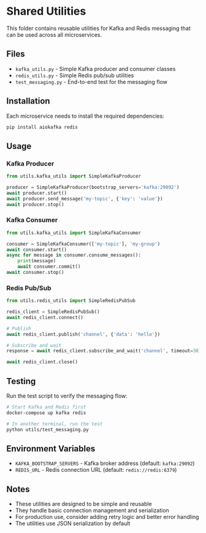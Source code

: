 # Shared Utilities

This folder contains reusable utilities for Kafka and Redis messaging that can be used across all microservices.

## Files

- `kafka_utils.py` - Simple Kafka producer and consumer classes
- `redis_utils.py` - Simple Redis pub/sub utilities
- `test_messaging.py` - End-to-end test for the messaging flow

## Installation

Each microservice needs to install the required dependencies:

```bash
pip install aiokafka redis
```

## Usage

### Kafka Producer

```python
from utils.kafka_utils import SimpleKafkaProducer

producer = SimpleKafkaProducer(bootstrap_servers='kafka:29092')
await producer.start()
await producer.send_message('my-topic', {'key': 'value'})
await producer.stop()
```

### Kafka Consumer

```python
from utils.kafka_utils import SimpleKafkaConsumer

consumer = SimpleKafkaConsumer(['my-topic'], 'my-group')
await consumer.start()
async for message in consumer.consume_messages():
    print(message)
    await consumer.commit()
await consumer.stop()
```

### Redis Pub/Sub

```python
from utils.redis_utils import SimpleRedisPubSub

redis_client = SimpleRedisPubSub()
await redis_client.connect()

# Publish
await redis_client.publish('channel', {'data': 'hello'})

# Subscribe and wait
response = await redis_client.subscribe_and_wait('channel', timeout=30)

await redis_client.close()
```

## Testing

Run the test script to verify the messaging flow:

```bash
# Start Kafka and Redis first
docker-compose up kafka redis

# In another terminal, run the test
python utils/test_messaging.py
```

## Environment Variables

- `KAFKA_BOOTSTRAP_SERVERS` - Kafka broker address (default: `kafka:29092`)
- `REDIS_URL` - Redis connection URL (default: `redis://redis:6379`)

## Notes

- These utilities are designed to be simple and reusable
- They handle basic connection management and serialization
- For production use, consider adding retry logic and better error handling
- The utilities use JSON serialization by default